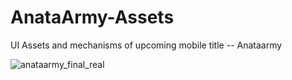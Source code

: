 # AnataArmy-Assets
UI Assets and mechanisms of upcoming mobile title -- Anataarmy 

![anataarmy_final_real](https://user-images.githubusercontent.com/31298831/53546057-394ddc00-3ae0-11e9-97b5-6cf087686746.png)
